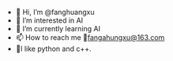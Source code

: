 - 👋 Hi, I’m @fanghuangxu
- 👀 I’m interested in AI
- 🌱 I’m currently learning AI
- 📫 How to reach me :e-mail:fangahungxu@163.com
- 💞️I like python and c++.
<!---
fanghuangxu/fanghuangxu is a ✨ special ✨ repository because its `README.md` (this file) appears on your GitHub profile.
You can click the Preview link to take a look at your changes.
--->
